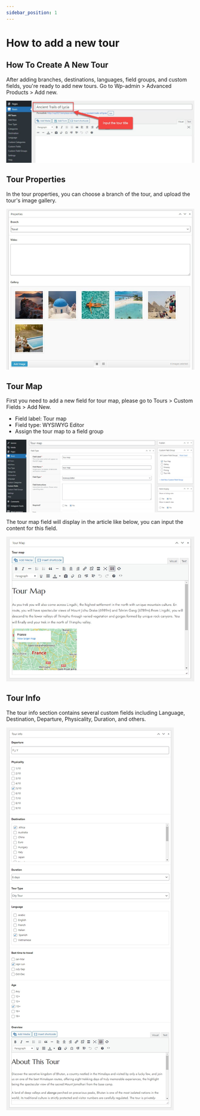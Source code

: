 ```yaml
---
sidebar_position: 1
---
```

# How to add a new tour

## How To Create A New Tour

After adding branches, destinations, languages, field groups, and custom fields, you're ready to add new tours. Go to Wp-admin > Advanced Products > Add new.

![New Tour](./img/add-new-tour.jpeg)

## Tour Properties

In the tour properties, you can choose a branch of the tour, and upload the tour's image gallery. 

![New Tour](./img/tour-properties.jpeg)

## Tour Map

First you need to add a new field for tour map, please go to Tours > Custom Fields > Add New. 

* Field label: Tour map
* Field type: WYSIWYG Editor
* Assign the tour map to a field group

![New Tour](./img/tour-map.jpeg)

The tour map field will display in the article like below, you can input the content for this field. 

![New Tour](./img/tour-map-val.jpeg)

## Tour Info

The tour info section contains several custom fields including Language, Destination, Departure, Physicality, Duration, and others. 

![New Tour](./img/tour-info.jpeg)
